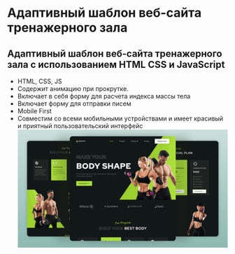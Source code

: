 # Адаптивный шаблон веб-сайта тренажерного зала
## Адаптивный шаблон веб-сайта тренажерного зала с использованием HTML CSS и JavaScript
- HTML, CSS, JS
- Содержит анимацию при прокрутке.
- Включает в себя форму для расчета индекса массы тела
- Включает форму для отправки писем
- Mobile First
- Совместим со всеми мобильными устройствами и имеет красивый и приятный пользовательский интерфейс
![preview img](/preview.png)
